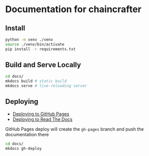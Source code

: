 # Documentation for chaincrafter

## Install

```bash
python -m venv ./venv
source ./venv/bin/activate
pip install -r requirements.txt
```

## Build and Serve Locally

```bash
cd docs/
mkdocs build # static build
mkdocs serve # live-reloading server
```

## Deploying

* [Deploying to GitHub Pages](https://www.mkdocs.org/user-guide/deploying-your-docs/#github-pages)
* [Deploying to Read The Docs](https://www.mkdocs.org/user-guide/deploying-your-docs/#read-the-docs)

GitHub Pages deploy will create the `gh-pages` branch and push the documentation there

```bash
cd docs/
mkdocs gh-deploy
```